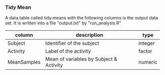 ### Tidy Mean

A data.table called tidy.means with the following columns is the output data set. It is written into a file "output.txt" by "run_analysis.R"

| column       | description                                | type    |
| ------------ | ------------------------------------------ | ------- |
| Subject      | Identifier of the subject                  | integer |
| Activity     | Label of the activity                      | factor  |
| MeanSamples  | Mean of variables by Subject & Activity    | numeric |